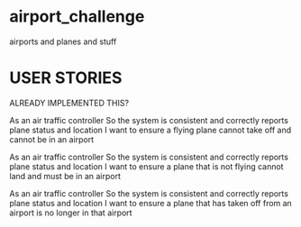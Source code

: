 # airport_challenge

airports and planes and stuff

# USER STORIES

<!-- As an air traffic controller
So planes can land safely at my airport
I would like to instruct a plane to land -->

<!-- As an air traffic controller
So planes can take off safely from my airport
I would like to instruct a plane to take off -->

<!-- As an air traffic controller
So that I can avoid collisions
I want to prevent airplanes landing when my airport if full -->

<!-- As an air traffic controller
So that I can avoid accidents
I want to prevent airplanes landing or taking off when the weather is stormy -->

<!-- As an air traffic controller
So that I can ensure safe take off procedures
I want planes only to take off from the airport they are at -->  ALREADY IMPLEMENTED THIS?

<!-- As the system designer
So that the software can be used for many different airports
I would like a default airport capacity that can be overridden as appropriate -->

As an air traffic controller
So the system is consistent and correctly reports plane status and location
I want to ensure a flying plane cannot take off and cannot be in an airport

As an air traffic controller
So the system is consistent and correctly reports plane status and location
I want to ensure a plane that is not flying cannot land and must be in an airport

As an air traffic controller
So the system is consistent and correctly reports plane status and location
I want to ensure a plane that has taken off from an airport is no longer in that airport